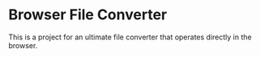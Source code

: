 # Browser File Converter

This is a project for an ultimate file converter that operates directly in the browser.